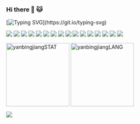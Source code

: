 ### Hi there 👋 🐱

[![Typing SVG](https://readme-typing-svg.herokuapp.com?font=Fira+Code&size=17&pause=1000&width=435&height=25&lines=This+is+Yanbing.+Nice+to+meet+you!)](https://git.io/typing-svg)

![](https://img.shields.io/badge/Code-NodeJS-informational?style=flat&logo=node.js&logoColor=white&color=339933)
![](https://img.shields.io/badge/Code-JavaScript-informational?style=flat&logo=javascript&logoColor=white&color=F7DF1E)
![](https://img.shields.io/badge/Code-Python-informational?style=flat&logo=python&logoColor=white&color=3776AB)
![](https://img.shields.io/badge/Code-Java-informational?style=flat&logo=oracle&logoColor=white&color=F80000)
![](https://img.shields.io/badge/Code-C++-informational?style=flat&logo=c++&logoColor=white&color=00599C)
![](https://img.shields.io/badge/Code-MATLAB-informational?style=flat&logo=matrix&logoColor=white&color=003545)
![](https://img.shields.io/badge/AI-TensorFlow-informational?style=flat&logo=tensorflow&logoColor=white&color=FF6F00)
![](https://img.shields.io/badge/Tool-Jenkins-informational?style=flat&logo=jenkins&logoColor=white&color=D24939)
![](https://img.shields.io/badge/Tool-Postman-informational?style=flat&logo=postman&logoColor=white&color=FF6C37)
![](https://img.shields.io/badge/Tool-GraphQL-informational?style=flat&logo=graphQL&logoColor=white&color=E10098)
![](https://img.shields.io/badge/Tool-MongoDB-informational?style=flat&logo=mongodb&logoColor=white&color=47A248)
![](https://img.shields.io/badge/Tool-MySQL-informational?style=flat&logo=mysql&logoColor=white&color=4479A1)
![](https://img.shields.io/badge/Tool-React-informational?style=flat&logo=react&logoColor=white&color=61DAFB)
![](https://img.shields.io/badge/Tool-Redux-informational?style=flat&logo=redux&logoColor=white&color=764ABC)
![](https://img.shields.io/badge/Tool-AEM-informational?style=flat&logo=adobe&logoColor=white&color=ED2224)
![](https://img.shields.io/badge/Shell-Bash-informational?style=flat&logo=gnu-bash&logoColor=white&color=4EAA25)

<p align="left">
  <img height=170 align="center" src="https://github.com/YanbingJiang/YanbingJiang/raw/resource/grs/stats.svg" alt="yanbingjiangSTAT" />
  <img height=170 align="center" src="https://github.com/YanbingJiang/YanbingJiang/raw/resource/grs/top-langs.svg" alt="yanbingjiangLANG" />
</p>
<p align="left">
  <img src="https://capsule-render.vercel.app/api?type=waving&color=gradient&height=100&section=footer"/>
</p>
